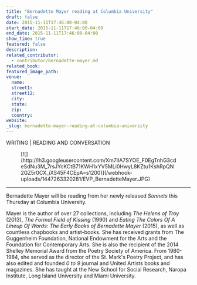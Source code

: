```yaml
---
title: "Bernadette Mayer reading at Columbia University"
draft: false
date: 2015-11-11T17:46:00-04:00
start_date: 2015-11-11T17:46:00-04:00
end_date: 2015-11-11T17:46:00-04:00
show_time: true
featured: false
description:
related_contributor:
  - contributor/bernadette-mayer.md
related_book:
featured_image_path:
venue:
  name:
  street1:
  street12:
  city:
  state:
  zip:
  country:
website:
_slug: bernadette-mayer-reading-at-columbia-university
---
```


WRITING | READING AND CONVERSATION

<figure data-type="image">[![](http://lh3.googleusercontent.com/Xm7lIA7SYOE_F0EgTnhG3cdeSdNu3M_7rsJYcKCtB71KWH1xYV5MLi0HwyL8KZtu1KshRpQN2GZ5r0CX_iXS45F4CEpA=s1200)](/webhook-uploads/1447263320281/EVP_BernadetteMayer.JPG)</figure>

______________________________________________________________________________________________________

Bernadette Mayer will be reading from her newly released _Sonnets_ this Thursday at Columbia University.

Mayer is the author of over 27 collections, including _The Helens of Troy_ (2013), _The Formal Field of Kissing_ (1990) and _Eating The Colors Of A Lineup Of Words: The Early Books of Bernadette Mayer_ (2015), as well as countless chapbooks and artist-books. She has received grants from The Guggenheim Foundation, National Endowment for the Arts and the Foundation for Contemporary Arts. She is also the recipient of the 2014 Shelley Memorial Award from the Poetry Society of America. From 1980-1984, she served as the director of the St. Mark's Poetry Project, and has also edited and founded _0 to 9_ journal and United Artists books and magazines. She has taught at the New School for Social Research, Naropa Institute, Long Island University and Miami University.

